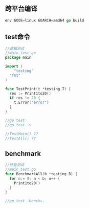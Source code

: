 ## 跨平台编译

```go
env GOOS=linux GOARCH=amd64 go build
```

## test命令

```go
//逻辑测试
//main_test.go
package main

import (
	"testing"
  "fmt"
)

func TestPrint(t *testing.T) {
  res := Print1to20()
  if res != 20 {
    t.Error("error")
  }
}

//go test
//go test -v

//TestMain() ??
//TestAll() ??
```

## benchmark

```go
//性能测试
//main_test.go
func BenchmarkAll(b *testing.B) {
  for n:= 0; n < b; n++ {
    Print1to20()
  }
}

//go test -bench=.
```

